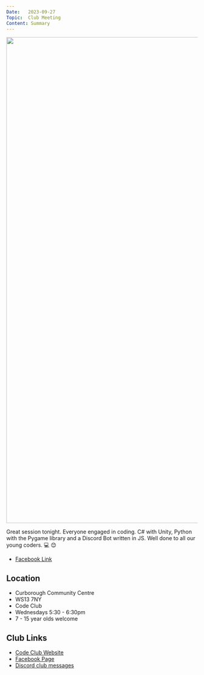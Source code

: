 ```yaml
---
Date:   2023-09-27
Topic:  Club Meeting
Content: Summary
---
```

[<img width="720px" height="1280" src="https://scontent.fbhx6-1.fna.fbcdn.net/v/t39.30808-6/381345940_824836139334809_3888447258331693292_n.jpg?stp=cp1_dst-jpg_p720x720&_nc_cat=109&ccb=1-7&_nc_sid=5614bc&_nc_ohc=X5KBZIgG10kAX86Jd4k&_nc_oc=AQkZDuMUJdGiE34W77og1ZRb7C9-Lixwmx_fAWRnWJRGelVUU6kIlmgQ1U7AES6kCGQ&_nc_ht=scontent.fbhx6-1.fna&edm=AKK4YLsEAAAA&oh=00_AfBlwj-y5uXGf39CydkByIxBx1uvI8eA0sEwfalJwXxfEA&oe=652B5CDC"/>](https://scontent.fbhx6-1.fna.fbcdn.net/v/t39.30808-6/381345940_824836139334809_3888447258331693292_n.jpg?stp=cp1_dst-jpg_p720x720&_nc_cat=109&ccb=1-7&_nc_sid=5614bc&_nc_ohc=X5KBZIgG10kAX86Jd4k&_nc_oc=AQkZDuMUJdGiE34W77og1ZRb7C9-Lixwmx_fAWRnWJRGelVUU6kIlmgQ1U7AES6kCGQ&_nc_ht=scontent.fbhx6-1.fna&edm=AKK4YLsEAAAA&oh=00_AfBlwj-y5uXGf39CydkByIxBx1uvI8eA0sEwfalJwXxfEA&oe=652B5CDC)

Great session tonight. Everyone engaged in coding. C# with Unity, Python with the Pygame library and a Discord Bot written in JS. Well done to all our young coders. 💻 😊

* [Facebook Link](https://www.facebook.com/720665616418529/posts/824836082668148)

## Location

* Curborough Community Centre
* WS13 7NY
* Code Club
* Wednesdays 5:30 - 6:30pm
* 7 - 15 year olds welcome

## Club Links

* [Code Club Website](https://lichfield-code-club.github.io/)
* [Facebook Page](https://www.facebook.com/LichfieldCoders)
* [Discord club messages](https://discord.gg/szz6xGK)

